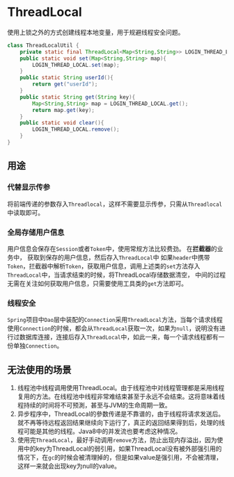 # ThreadLocal
使用上锁之外的方式创建线程本地变量，用于规避线程安全问题。
```java
class ThreadLocalUtil {
    private static final ThreadLocal<Map<String,String>> LOGIN_THREAD_LOCAL = new ThreadLocal<>();
    public static void set(Map<String,String> map){
        LOGIN_THREAD_LOCAL.set(map);
    }
    public static String userId(){
        return get("userId");
    }
    public static String get(String key){
        Map<String,String> map = LOGIN_THREAD_LOCAL.get();
        return map.get(key);
    }
    public static void clear(){
        LOGIN_THREAD_LOCAL.remove();
    }
}
```
## 用途
### 代替显示传参
将前端传递的参数存入`Threadlocal`，这样不需要显示传参，只需从`Threadlocal`中读取即可。
### 全局存储用户信息
用户信息会保存在`Session`或者`Token`中，使用常规方法比较费劲。
在**拦截器**的业务中， 获取到保存的用户信息，然后存入`ThreadLocal`中
如果`header`中携带`Token`，拦截器中解析`Token`，获取用户信息，调用上述类的`set`方法存入`ThreadLocal`中，当请求结束的时候，将ThreadLocal存储数据清空， 中间的过程无需在关注如何获取用户信息，只需要使用工具类的`get`方法即可。
### 线程安全
`Spring`项目中`Dao`层中装配的`Connection`采用`ThreadLocal`方法，当每个请求线程使用`Connection`的时候，都会从`ThreadLocal`获取一次，如果为`null`，说明没有进行过数据库连接，连接后存入`ThreadLocal`中，如此一来，每一个请求线程都有一份单独`Connection`。
## 无法使用的场景
1. 线程池中线程调用使用ThreadLocal。由于线程池中对线程管理都是采用线程复用的方法。在线程池中线程非常难结束甚至于永远不会结束。这将意味着线程持续的时间将不可预測，甚至与JVM的生命周期一致。
2. 异步程序中，ThreadLocal的參数传递是不靠谱的，由于线程将请求发送后。就不再等待远程返回结果继续向下运行了，真正的返回结果得到后，处理的线程可能是其他的线程。Java8中的并发流也要考虑这种情况。
3. 使用完`ThreadLocal`，最好手动调用`remove`方法，防止出现内存溢出，因为使用中的key为ThreadLocal的弱引用，如果ThreadLocal没有被外部强引用的情况下，在`gc`的时候会被清理掉的，但是如果value是强引用，不会被清理，这样一来就会出现key为null的value。